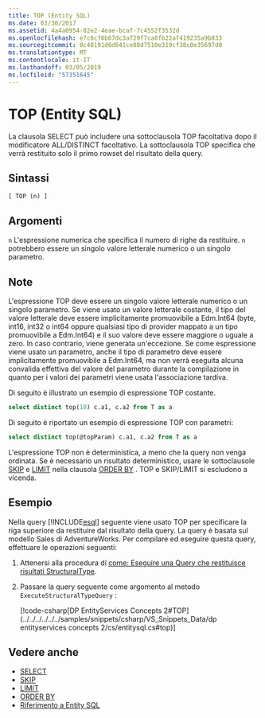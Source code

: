 ```yaml
---
title: TOP (Entity SQL)
ms.date: 03/30/2017
ms.assetid: 4a4a0954-82e2-4eae-bcaf-7c4552f3532d
ms.openlocfilehash: e7c6cf6b67dc3af29f7ca8fb22af419235a9b833
ms.sourcegitcommit: 0c48191d6d641ce88d7510e319cf38c0e35697d0
ms.translationtype: MT
ms.contentlocale: it-IT
ms.lasthandoff: 03/05/2019
ms.locfileid: "57351645"
---
```

# <a name="top-entity-sql"></a>TOP (Entity SQL)

La clausola SELECT può includere una sottoclausola TOP facoltativa dopo il modificatore ALL/DISTINCT facoltativo. La sottoclausola TOP specifica che verrà restituito solo il primo rowset del risultato della query.

## <a name="syntax"></a>Sintassi

```
[ TOP (n) ]
```

## <a name="arguments"></a>Argomenti

`n` L'espressione numerica che specifica il numero di righe da restituire. `n` potrebbero essere un singolo valore letterale numerico o un singolo parametro.

## <a name="remarks"></a>Note

L'espressione TOP deve essere un singolo valore letterale numerico o un singolo parametro. Se viene usato un valore letterale costante, il tipo del valore letterale deve essere implicitamente promuovibile a Edm.Int64 (byte, int16, int32 o int64 oppure qualsiasi tipo di provider mappato a un tipo promuovibile a Edm.Int64) e il suo valore deve essere maggiore o uguale a zero. In caso contrario, viene generata un'eccezione. Se come espressione viene usato un parametro, anche il tipo di parametro deve essere implicitamente promuovibile a Edm.Int64, ma non verrà eseguita alcuna convalida effettiva del valore del parametro durante la compilazione in quanto per i valori dei parametri viene usata l'associazione tardiva.

Di seguito è illustrato un esempio di espressione TOP costante.

```sql
select distinct top(10) c.a1, c.a2 from T as a
```

Di seguito è riportato un esempio di espressione TOP con parametri:

```sql
select distinct top(@topParam) c.a1, c.a2 from T as a
```

L'espressione TOP non è deterministica, a meno che la query non venga ordinata. Se è necessario un risultato deterministico, usare le sottoclausole [SKIP](../../../../../../docs/framework/data/adonet/ef/language-reference/skip-entity-sql.md) e [LIMIT](../../../../../../docs/framework/data/adonet/ef/language-reference/limit-entity-sql.md) nella clausola [ORDER BY](../../../../../../docs/framework/data/adonet/ef/language-reference/order-by-entity-sql.md) . TOP e SKIP/LIMIT si escludono a vicenda.

## <a name="example"></a>Esempio

Nella query [!INCLUDE[esql](../../../../../../includes/esql-md.md)] seguente viene usato TOP per specificare la riga superiore da restituire dal risultato della query. La query è basata sul modello Sales di AdventureWorks. Per compilare ed eseguire questa query, effettuare le operazioni seguenti:

1. Attenersi alla procedura di [come: Eseguire una Query che restituisce risultati StructuralType](../../../../../../docs/framework/data/adonet/ef/how-to-execute-a-query-that-returns-structuraltype-results.md).

2. Passare la query seguente come argomento al metodo `ExecuteStructuralTypeQuery` :

    [!code-csharp[DP EntityServices Concepts 2#TOP](../../../../../../samples/snippets/csharp/VS_Snippets_Data/dp entityservices concepts 2/cs/entitysql.cs#top)]

## <a name="see-also"></a>Vedere anche

- [SELECT](../../../../../../docs/framework/data/adonet/ef/language-reference/select-entity-sql.md)
- [SKIP](../../../../../../docs/framework/data/adonet/ef/language-reference/skip-entity-sql.md)
- [LIMIT](../../../../../../docs/framework/data/adonet/ef/language-reference/limit-entity-sql.md)
- [ORDER BY](../../../../../../docs/framework/data/adonet/ef/language-reference/order-by-entity-sql.md)
- [Riferimento a Entity SQL](../../../../../../docs/framework/data/adonet/ef/language-reference/entity-sql-reference.md)
